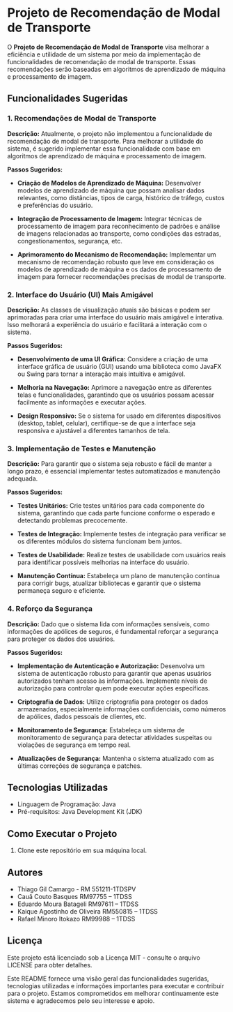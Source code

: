 # Projeto de Recomendação de Modal de Transporte

O **Projeto de Recomendação de Modal de Transporte** visa melhorar a eficiência e utilidade de um sistema por meio da implementação de funcionalidades de recomendação de modal de transporte. Essas recomendações serão baseadas em algoritmos de aprendizado de máquina e processamento de imagem.

## Funcionalidades Sugeridas

### 1. Recomendações de Modal de Transporte

**Descrição:** Atualmente, o projeto não implementou a funcionalidade de recomendação de modal de transporte. Para melhorar a utilidade do sistema, é sugerido implementar essa funcionalidade com base em algoritmos de aprendizado de máquina e processamento de imagem.

**Passos Sugeridos:**

- **Criação de Modelos de Aprendizado de Máquina:** Desenvolver modelos de aprendizado de máquina que possam analisar dados relevantes, como distâncias, tipos de carga, histórico de tráfego, custos e preferências do usuário.

- **Integração de Processamento de Imagem:** Integrar técnicas de processamento de imagem para reconhecimento de padrões e análise de imagens relacionadas ao transporte, como condições das estradas, congestionamentos, segurança, etc.

- **Aprimoramento do Mecanismo de Recomendação:** Implementar um mecanismo de recomendação robusto que leve em consideração os modelos de aprendizado de máquina e os dados de processamento de imagem para fornecer recomendações precisas de modal de transporte.

### 2. Interface do Usuário (UI) Mais Amigável

**Descrição:** As classes de visualização atuais são básicas e podem ser aprimoradas para criar uma interface do usuário mais amigável e interativa. Isso melhorará a experiência do usuário e facilitará a interação com o sistema.

**Passos Sugeridos:**

- **Desenvolvimento de uma UI Gráfica:** Considere a criação de uma interface gráfica de usuário (GUI) usando uma biblioteca como JavaFX ou Swing para tornar a interação mais intuitiva e amigável.

- **Melhoria na Navegação:** Aprimore a navegação entre as diferentes telas e funcionalidades, garantindo que os usuários possam acessar facilmente as informações e executar ações.

- **Design Responsivo:** Se o sistema for usado em diferentes dispositivos (desktop, tablet, celular), certifique-se de que a interface seja responsiva e ajustável a diferentes tamanhos de tela.

### 3. Implementação de Testes e Manutenção

**Descrição:** Para garantir que o sistema seja robusto e fácil de manter a longo prazo, é essencial implementar testes automatizados e manutenção adequada.

**Passos Sugeridos:**

- **Testes Unitários:** Crie testes unitários para cada componente do sistema, garantindo que cada parte funcione conforme o esperado e detectando problemas precocemente.

- **Testes de Integração:** Implemente testes de integração para verificar se os diferentes módulos do sistema funcionam bem juntos.

- **Testes de Usabilidade:** Realize testes de usabilidade com usuários reais para identificar possíveis melhorias na interface do usuário.

- **Manutenção Contínua:** Estabeleça um plano de manutenção contínua para corrigir bugs, atualizar bibliotecas e garantir que o sistema permaneça seguro e eficiente.

### 4. Reforço da Segurança

**Descrição:** Dado que o sistema lida com informações sensíveis, como informações de apólices de seguros, é fundamental reforçar a segurança para proteger os dados dos usuários.

**Passos Sugeridos:**

- **Implementação de Autenticação e Autorização:** Desenvolva um sistema de autenticação robusto para garantir que apenas usuários autorizados tenham acesso às informações. Implemente níveis de autorização para controlar quem pode executar ações específicas.

- **Criptografia de Dados:** Utilize criptografia para proteger os dados armazenados, especialmente informações confidenciais, como números de apólices, dados pessoais de clientes, etc.

- **Monitoramento de Segurança:** Estabeleça um sistema de monitoramento de segurança para detectar atividades suspeitas ou violações de segurança em tempo real.

- **Atualizações de Segurança:** Mantenha o sistema atualizado com as últimas correções de segurança e patches.

## Tecnologias Utilizadas

- Linguagem de Programação: Java
- Pré-requisitos: Java Development Kit (JDK)

## Como Executar o Projeto

1. Clone este repositório em sua máquina local.

## Autores

- Thiago Gil Camargo - RM 551211-1TDSPV
- Cauã Couto Basques RM97755 – 1TDSS
- Eduardo Moura Batageli RM97611 – 1TDSS
- Kaique Agostinho de Oliveira RM550815 – 1TDSS
- Rafael Minoro Itokazo RM99988 – 1TDSS

## Licença

Este projeto está licenciado sob a Licença MIT - consulte o arquivo LICENSE para obter detalhes.

Este README fornece uma visão geral das funcionalidades sugeridas, tecnologias utilizadas e informações importantes para executar e contribuir para o projeto. Estamos comprometidos em melhorar continuamente este sistema e agradecemos pelo seu interesse e apoio.
